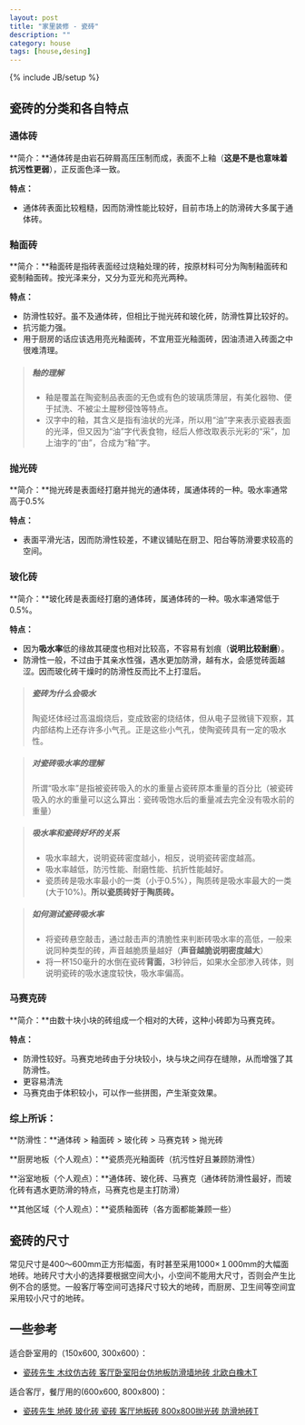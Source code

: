 ```yaml
---
layout: post
title: "家里装修 - 瓷砖"
description: ""
category: house
tags: [house,desing]
---
```

{% include JB/setup %}

## 瓷砖的分类和各自特点

### 通体砖
**简介：**通体砖是由岩石碎屑高压压制而成，表面不上釉（**这是不是也意味着抗污性更弱**），正反面色泽一致。

**特点：**

*	通体砖表面比较粗糙，因而防滑性能比较好，目前市场上的防滑砖大多属于通体砖。

### 釉面砖
**简介：**釉面砖是指砖表面经过烧釉处理的砖，按原材料可分为陶制釉面砖和瓷制釉面砖。按光泽来分，又分为亚光和亮光两种。

**特点：**

*	防滑性较好。虽不及通体砖，但相比于抛光砖和玻化砖，防滑性算比较好的。
*	抗污能力强。
*	用于厨房的话应该选用亮光釉面砖，不宜用亚光釉面砖，因油渍进入砖面之中很难清理。

> ##### 釉的理解 
> *	釉是覆盖在陶瓷制品表面的无色或有色的玻璃质薄层，有美化器物、便于拭洗、不被尘土腥秽侵蚀等特点。
> *	汉字中的釉，其含义是指有油状的光泽，所以用“油”字来表示瓷器表面的光泽，但又因为“油”字代表食物，经后人修改取表示光彩的“采”，加上油字的“由”，合成为“釉”字。

### 抛光砖
**简介：**抛光砖是表面经打磨并抛光的通体砖，属通体砖的一种。吸水率通常高于0.5%

**特点：**

*	表面平滑光洁，因而防滑性较差，不建议铺贴在厨卫、阳台等防滑要求较高的空间。

### 玻化砖
**简介：**玻化砖是表面经打磨的通体砖，属通体砖的一种。吸水率通常低于0.5%。

**特点：**

*	因为**吸水率**低的缘故其硬度也相对比较高，不容易有划痕（**说明比较耐磨**）。
*	防滑性一般，不过由于其亲水性强，遇水更加防滑，越有水，会感觉砖面越涩。因而玻化砖干燥时的防滑性反而比不上打湿后。

> ##### 瓷砖为什么会吸水
> 陶瓷坯体经过高温煅烧后，变成致密的烧结体，但从电子显微镜下观察，其内部结构上还存许多小气孔。正是这些小气孔，使陶瓷砖具有一定的吸水性。

> ##### 对瓷砖吸水率的理解
> 所谓“吸水率”是指被瓷砖吸入的水的重量占瓷砖原本重量的百分比（被瓷砖吸入的水的重量可以这么算出：瓷砖吸饱水后的重量减去完全没有吸水前的重量）

> ##### 吸水率和瓷砖好坏的关系
> *	吸水率越大，说明瓷砖密度越小，相反，说明瓷砖密度越高。
> * 吸水率越低，防污性能、耐磨性能、抗折性能越好。
> * 瓷质砖是吸水率最小的一类（小于0.5%），陶质砖是吸水率最大的一类(大于10%)。**所以瓷质砖好于陶质砖。**

> ##### 如何测试瓷砖吸水率
> * 将瓷砖悬空敲击，通过敲击声的清脆性来判断砖吸水率的高低，一般来说同种类型的砖，声音越脆质量越好（**声音越脆说明密度越大**）
> * 将一杯150毫升的水倒在瓷砖**背面**，3秒钟后，如果水全部渗入砖体，则说明瓷砖的吸水速度较快，吸水率偏高。

### 马赛克砖
**简介：**由数十块小块的砖组成一个相对的大砖，这种小砖即为马赛克砖。

**特点：**

*	防滑性较好。马赛克地砖由于分块较小，块与块之间存在缝隙，从而增强了其防滑性。
*	更容易清洗
*	马赛克由于体积较小，可以作一些拼图，产生渐变效果。

### 综上所诉：
**防滑性：**通体砖 > 釉面砖 > 玻化砖 > 马赛克转 > 抛光砖

**厨房地板（个人观点）：**瓷质亮光釉面砖（抗污性好且兼顾防滑性）

**浴室地板（个人观点）：**通体砖、玻化砖、马赛克（通体砖防滑性最好，而玻化砖有遇水更防滑的特点，马赛克也是主打防滑）

**其他区域（个人观点）：**瓷质釉面砖（各方面都能兼顾一些）

## 瓷砖的尺寸

常见尺寸是400～600mm正方形幅面，有时甚至采用1000×１000mm的大幅面地砖。地砖尺寸大小的选择要根据空间大小，小空间不能用大尺寸，否则会产生比例不合的感觉。一般客厅等空间可选择尺寸较大的地砖，而厨房、卫生间等空间宜采用较小尺寸的地砖。

## 一些参考
适合卧室用的（150x600, 300x600）：

*	[瓷砖先生 木纹仿古砖 客厅卧室阳台仿地板防滑墙地砖 北欧白橡木T](http://detail.tmall.com/item.htm?spm=a220m.1000858.1000725.11.ZXu2Jv&id=40135688821&areaId=310100&cat_id=2&rn=4061e5286c0d48f0cc17266968be3f8e&user_id=1764379600&is_b=1)

适合客厅，餐厅用的(600x600, 800x800)：

*	[瓷砖先生 地砖 玻化砖 瓷砖 客厅地板砖 800x800抛光砖 防滑地砖T](http://detail.tmall.com/item.htm?spm=a1z10.5.w4011-3296782695.75.MF0a73&id=26813056949&rn=36b62342abaf56aafbc1a6919cf4ede2&abbucket=19&ali_trackid=2:mm_32196949_0_0,abc:1358741261_4k7_657072413)
